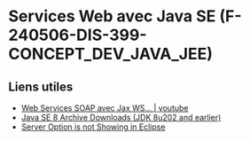 #  Services Web avec Java SE (F-240506-DIS-399-CONCEPT_DEV_JAVA_JEE)

## Liens utiles
- [Web Services SOAP avec Jax WS... | youtube](https://youtu.be/RFqxP4sKof0?si=fXsVIxUoHgQguq4I)
- [Java SE 8 Archive Downloads (JDK 8u202 and earlier)](https://www.oracle.com/fr/java/technologies/javase/javase8-archive-downloads.html)
- [Server Option is not Showing in Eclipse](https://youtu.be/ZCSn1qz-XYc?si=I0L-k0FvtQmUi95A)